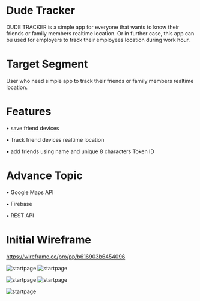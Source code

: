 # Dude Tracker

DUDE TRACKER is a simple app for everyone that wants to know their friends or family members realtime location. Or in further case, this app can bu used for employers to track their employees location during work hour.


# Target Segment

User who need simple app to track their friends or family members realtime location.


# Features

• save friend devices

• Track friend devices realtime location

• add friends using name and unique 8 characters Token ID




# Advance Topic

• Google Maps API 

• Firebase

• REST API



# Initial Wireframe


https://wireframe.cc/pro/pp/b616903b6454096



![startpage](https://github.com/mekas/mb1313600022/blob/master/1313617012/startpage.png)     ![startpage](https://github.com/mekas/mb1313600022/blob/master/1313617012/nameregister.png)

![startpage](https://github.com/mekas/mb1313600022/blob/master/1313617012/homescreen.png)    ![startpage](https://github.com/mekas/mb1313600022/blob/master/1313617012/addfriends.png)

![startpage](https://github.com/mekas/mb1313600022/blob/master/1313617012/success%20add%20friend.png)
